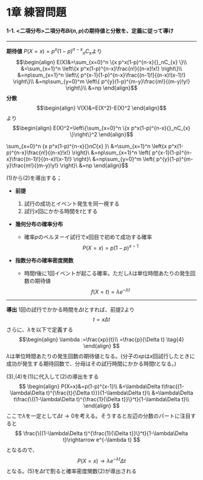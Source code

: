 <script>
MathJax = { 
    tex: {
    inlineMath: [            
    ['$', '$'],
    ['\\(', '\\)']
    ] }
};
</script>
<script id="MathJax-script" async src="https://cdn.jsdelivr.net/npm/mathjax@3/es5/tex-mml-chtml.js"></script>

# 1章 練習問題
#### 1-1. <二項分布>二項分布$Bi(n,p)$の期待値と分散を、定義に従って導け 
---
**期待値**
$P(X=x)=p^x(1-p)^{n-x}{}_nC_{x}$より
$$\begin{align}
E(X)&=\sum_{x=0}^n \{x p^x(1-p)^{n-x}{}_nC_{x} \}\\
    &=\sum_{x=1}^n \left\{x p^x(1-p)^{n-x}\frac{n!}{(n-x)!x!} \right\}\\
    &=np\sum_{x=1}^n \left\{ p^{x-1}(1-p)^{n-x}\frac{(n-1)!}{(n-x)!(x-1)!} \right\}\\
    &=np\sum_{y=0}^m \left\{ p^{y}(1-p)^{m-y}\frac{m!}{(m-y)!y!} \right\}\\
    &=np
\end{align}$$
**分散**
$$\begin{align}
V(X)&=E(X^2)-E(X)^2
\end{align}$$
より
$$\begin{align}
E(X)^2=\left\{\sum_{x=0}^n \{x p^x(1-p)^{n-x}{}_nC_{x} \}\right\}^2
\end{align}$$

\sum_{x=0}^n \{x p^x(1-p)^{n-x}{}_nC_{x} \}\\
    &=\sum_{x=1}^n \left\{x p^x(1-p)^{n-x}\frac{n!}{(n-x)!x!} \right\}\\
    &=np\sum_{x=1}^n \left\{ p^{x-1}(1-p)^{n-x}\frac{(n-1)!}{(n-x)!(x-1)!} \right\}\\
    &=np\sum_{y=0}^m \left\{ p^{y}(1-p)^{m-y}\frac{m!}{(m-y)!y!} \right\}\\
    &=np
\end{align}$$

(1)から(2)を導出する；
- **前提**
    1. 試行の成功とイベント発生を同一視する
    2. 試行$x$回にかかる時間を$t$とする

- **幾何分布の確率分布**
    - 確率$p$のベルヌーイ試行で$x$回目で初めて成功する確率
$$
P(X=x)=p(1-p)^{x-1}   \tag{1}
$$
- **指数分布の確率密度関数**
    - 時間$t$後に1回イベントが起こる確率。ただし$\lambda$は単位時間あたりの発生回数の期待値
$$
f(X=t)=\lambda e^{-\lambda t}   \tag{2}
$$

----
**導出**
1回の試行でかかる時間を$\Delta t$とすれば、前提2より
$$
t = x\Delta t \tag{3}
$$
さらに、$\lambda$を以下で定義する
$$\begin{align}
\lambda  :=\frac{xp}{t}\\
          =\frac{p}{\Delta t}   \tag{4}
\end{align}
$$
$\lambda$は単位時間あたりの発生回数の期待値となる。(分子の$xp$は$x$回試行したときに成功が発生する期待回数で、分母はその試行時間にかかる時間$t$となる。)

(3),(4)を(1)に代入して(2)の導出をする
$$
\begin{align}
P(X=x)&=p(1-p)^{x-1}\\
      &=\lambda\Delta t\frac{(1-\lambda\Delta t)^{\frac{t}{\Delta t}}}{1-\lambda\Delta t}\\
      &=\lambda\Delta t\frac{\{(1-\lambda\Delta t)^{\frac{1}{\Delta t}}\}^t}{1-\lambda\Delta t}\\
\end{align}
$$
ここで$\lambda$を一定として$\Delta t \rightarrow 0$を考える。そうすると左辺の分数のパートに注目すると
$$
\frac{\{(1-\lambda\Delta t)^{\frac{1}{\Delta t}}\}^t}{1-\lambda\Delta t}\rightarrow e^{-\lambda t}
$$
となるので、
$$
P(X=x)\rightarrow  \lambda e^{-\lambda t} \Delta t \tag{5}
$$
となる。(5)を$\Delta t$で割ると確率密度関数(2)が導出される

